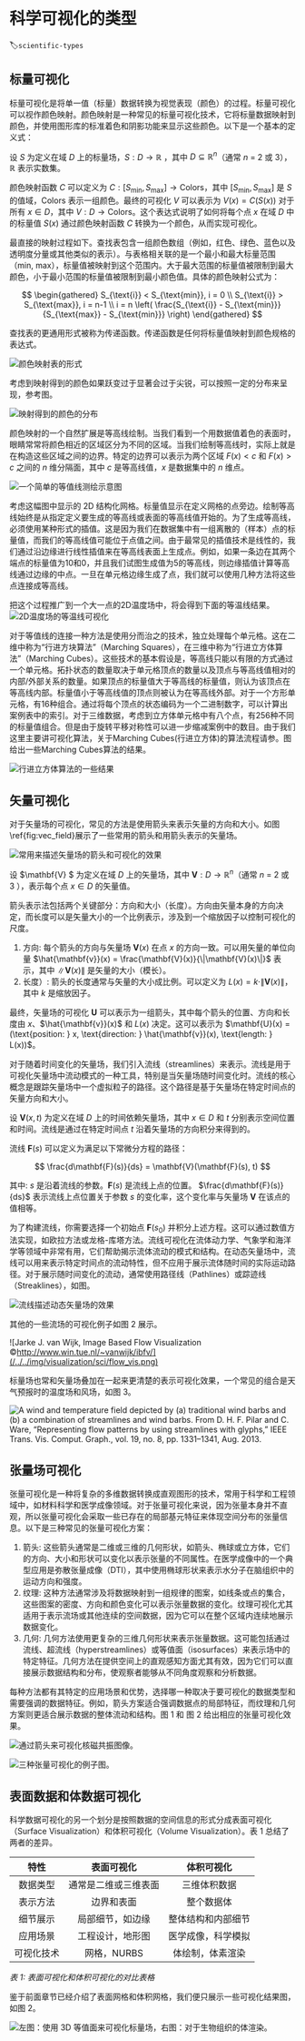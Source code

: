 # 科学可视化的类型
:label:`scientific-types`

## 标量可视化

标量可视化是将单一值（标量）数据转换为视觉表现（颜色）的过程。标量可视化可以视作颜色映射。颜色映射是一种常见的标量可视化技术，它将标量数据映射到颜色，并使用图形库的标准着色和阴影功能来显示这些颜色。以下是一个基本的定义式：

设 $S$ 为定义在域 $D$ 上的标量场，$S:D \rightarrow \mathbb{R}$ ，其中 $D\subseteq \mathbb{R}^n$（通常 $n$ = 2 或 3），$\mathbb{R}$ 表示实数集。

颜色映射函数 $C$ 可以定义为 $C: [S_{\text{min}}, S_{\text{max}}] \rightarrow \text{Colors}$，其中 $[S_{\text{min}}, S_{\text{max}}]$ 是 $S$ 的值域，$\text{Colors}$ 表示一组颜色。最终的可视化 $V$ 可以表示为 $V(x) = C(S(x))$ 对于所有 $x \in D$，其中 $V: D \rightarrow \text{Colors}$。这个表达式说明了如何将每个点 $x$ 在域 $D$ 中的标量值 $S(x)$ 通过颜色映射函数 $C$ 转换为一个颜色，从而实现可视化。

最直接的映射过程如下。查找表包含一组颜色数组（例如，红色、绿色、蓝色以及透明度分量或其他类似的表示）。与表格相关联的是一个最小和最大标量范围（min, max），标量值被映射到这个范围内。大于最大范围的标量值被限制到最大颜色，小于最小范围的标量值被限制到最小颜色值。具体的颜色映射公式为：

$$
\begin{gathered}
S_{\text{i}} < S_{\text{min}}, i = 0 \\
S_{\text{i}} > S_{\text{max}}, i = n-1 \\
i = n \left( \frac{S_{\text{i}} - S_{\text{min}}}{S_{\text{max}} - S_{\text{min}}} \right)
\end{gathered}
$$

查找表的更通用形式被称为传递函数。传递函数是任何将标量值映射到颜色规格的表达式。

![颜色映射表的形式](/../../img/visualization/sci/colormapping.png)


考虑到映射得到的颜色如果跃变过于显著会过于尖锐，可以按照一定的分布来呈现，参考图。

![映射得到的颜色的分布](/../../img/visualization/sci/rgb_color_mapping.png)


颜色映射的一个自然扩展是等高线绘制。当我们看到一个用数据值着色的表面时，眼睛常常将颜色相近的区域区分为不同的区域。当我们绘制等高线时，实际上就是在构造这些区域之间的边界。特定的边界可以表示为两个区域 $F(x) < c$ 和 $F(x) > c$ 之间的 $n$ 维分隔面，其中 $c$ 是等高线值，$x$ 是数据集中的 $n$ 维点。

![一个简单的等值线测绘示意图](/../../img/visualization/sci/isometric.png)


考虑这幅图中显示的 2D 结构化网格。标量值显示在定义网格的点旁边。绘制等高线始终是从指定定义要生成的等高线或表面的等高线值开始的。为了生成等高线，必须使用某种形式的插值。这是因为我们在数据集中有一组离散的（样本）点的标量值，而我们的等高线值可能位于点值之间。由于最常见的插值技术是线性的，我们通过沿边缘进行线性插值来在等高线表面上生成点。例如，如果一条边在其两个端点的标量值为10和0，并且我们试图生成值为5的等高线，则边缘插值计算等高线通过边缘的中点。一旦在单元格边缘生成了点，我们就可以使用几种方法将这些点连接成等高线。

把这个过程推广到一个大一点的2D温度场中，将会得到下面的等温线结果。
![2D温度场的等温线可视化](/../../img/visualization/sci/isometric.png)

对于等值线的连接一种方法是使用分而治之的技术，独立处理每个单元格。这在二维中称为“行进方块算法”（Marching Squares），在三维中称为“行进立方体算法”（Marching Cubes）。这些技术的基本假设是，等高线只能以有限的方式通过一个单元格。拓扑状态的数量取决于单元格顶点的数量以及顶点与等高线值相对的内部/外部关系的数量。如果顶点的标量值大于等高线的标量值，则认为该顶点在等高线内部。标量值小于等高线值的顶点则被认为在等高线外部。对于一个方形单元格，有16种组合。通过将每个顶点的状态编码为一个二进制数字，可以计算出案例表中的索引。对于三维数据，考虑到立方体单元格中有八个点，有256种不同的标量值组合。但是由于旋转平移对称性可以进一步缩减案例中的数目。由于我们这里主要讲可视化算法，关于Marching Cubes(行进立方体)的算法流程请参。图给出一些Marching Cubes算法的结果。

![行进立方体算法的一些结果](/../../img/visualization/sci/marching_cubes.png)

## 矢量可视化

对于矢量场的可视化，常见的方法是使用箭头来表示矢量的方向和大小。如图\ref{fig:vec_field}展示了一些常用的箭头和用箭头表示的矢量场。

![常用来描述矢量场的箭头和可视化的效果](/../../img/visualization/sci/glyphs_vec_field.png)

设 $\mathbf{V} $ 为定义在域 $D$ 上的矢量场，其中 $\mathbf{V}: D \rightarrow \mathbb{R}^n$（通常 $n$ = 2 或 3 ），表示每个点 $x \in D$ 的矢量值。

箭头表示法包括两个关键部分：方向和大小（长度）。方向由矢量本身的方向决定，而长度可以是矢量大小的一个比例表示，涉及到一个缩放因子以控制可视化的尺度。

1. 方向:
   每个箭头的方向与矢量场 $\mathbf{V}(x)$ 在点 $x$ 的方向一致。可以用矢量的单位向量 $\hat{\mathbf{v}}(x) = \frac{\mathbf{V}(x)}{\|\mathbf{V}(x)\|}$ 表示，其中 $\|\mathbf{V}(x)\|$ 是矢量的大小（模长）。
2. 长度）:
   箭头的长度通常与矢量的大小成比例。可以定义为 $L(x) = k \cdot \|\mathbf{V}(x)\|$，其中 $k$ 是缩放因子。

最终，矢量场的可视化 $\mathbf{U}$ 可以表示为一组箭头，其中每个箭头的位置、方向和长度由 $x$、$\hat{\mathbf{v}}(x)$ 和 $L(x)$ 决定。这可以表示为 $\mathbf{U}(x) = (\text{position: } x, \text{direction: } \hat{\mathbf{v}}(x), \text{length: } L(x))$。

对于随着时间变化的矢量场，我们引入流线（streamlines）来表示。流线是用于可视化矢量场中流动模式的一种工具，特别是当矢量场随时间变化时。流线的核心概念是跟踪矢量场中一个虚拟粒子的路径。这个路径是基于矢量场在特定时间点的矢量方向和大小。

设 $\mathbf{V}(x, t)$ 为定义在域 $D$ 上的时间依赖矢量场，其中 $x \in D$ 和 $t$ 分别表示空间位置和时间。流线是通过在特定时间点 $t$ 沿着矢量场的方向积分来得到的。

流线 $\mathbf{F}(s)$ 可以定义为满足以下常微分方程的路径：

$$
\frac{d\mathbf{F}(s)}{ds} = \mathbf{V}(\mathbf{F}(s), t)
$$

其中: $s$ 是沿着流线的参数。$\mathbf{F}(s)$ 是流线上点的位置。 $\frac{d\mathbf{F}(s)}{ds}$ 表示流线上点位置关于参数 $s$ 的变化率，这个变化率与矢量场 $\mathbf{V}$ 在该点的值相等。

为了构建流线，你需要选择一个初始点 $\mathbf{F}(s_0)$ 并积分上述方程。这可以通过数值方法实现，如欧拉方法或龙格-库塔方法。流线可视化在流体动力学、气象学和海洋学等领域中非常有用，它们帮助揭示流体流动的模式和结构。在动态矢量场中，流线可以用来表示特定时间点的流动特性，但不应用于展示流体随时间的实际运动路径。对于展示随时间变化的流动，通常使用路径线（Pathlines）或踪迹线（Streaklines），如图。

![流线描述动态矢量场的效果](/../../img/visualization/sci/steamlines.png)

其他的一些流场的可视化例子如图 2 展示。

![Jarke J. van Wijk, Image Based Flow Visualization ©http://www.win.tue.nl/~vanwijk/ibfv/](/../../img/visualization/sci/flow_vis.png)

标量场也常和矢量场叠加在一起来更清楚的表示可视化效果，一个常见的组合是天气预报时的温度场和风场，如图 3。

![A wind and temperature field depicted by (a) traditional wind barbs and (b) a combination of streamlines and wind barbs. From D. H. F. Pilar and C. Ware, “Representing flow patterns by using streamlines with glyphs,” IEEE Trans. Vis. Comput. Graph., vol. 19, no. 8, pp. 1331–1341, Aug. 2013.](/../../img/visualization/sci/scalar_and_vector.png)

## 张量场可视化

张量可视化是一种将复杂的多维数据转换成直观图形的技术，常用于科学和工程领域中，如材料科学和医学成像领域。对于张量可视化来说，因为张量本身并不直观，所以张量可视化会采取一些已存在的局部基元特征来体现空间分布的张量信息。以下是三种常见的张量可视化方案：

1. 箭头: 这些箭头通常是二维或三维的几何形状，如箭头、椭球或立方体，它们的方向、大小和形状可以变化以表示张量的不同属性。在医学成像中的一个典型应用是弥散张量成像（DTI），其中使用椭球形状来表示水分子在脑组织中的运动方向和强度。
2. 纹理: 这种方法通常涉及将数据映射到一组规律的图案，如线条或点的集合，这些图案的密度、方向和颜色变化可以表示张量数据的变化。纹理可视化尤其适用于表示流场或其他连续的空间数据，因为它可以在整个区域内连续地展示数据变化。
3. 几何: 几何方法使用更复杂的三维几何形状来表示张量数据。这可能包括通过流线、超流线（hyperstreamlines）或等值面（isosurfaces）来表示场中的特定特征。几何方法在提供空间上的直观感知方面尤其有效，因为它们可以直接展示数据结构和分布，使观察者能够从不同角度观察和分析数据。

每种方法都有其特定的应用场景和优势，选择哪一种取决于要可视化的数据类型和需要强调的数据特征。例如，箭头方案适合强调数据点的局部特征，而纹理和几何方案则更适合展示数据的整体流动和结构。图 1 和 图 2 给出相应的张量可视化效果。

![通过箭头来可视化核磁共振图像。](/../../img/visualization/sci/tensor1.png)


![三种张量可视化的例子图。](/../../img/visualization/sci/tensor_types.png)


## 表面数据和体数据可视化

科学数据可视化的另一个划分是按照数据的空间信息的形式分成表面可视化（Surface Visualization）和体积可视化（Volume Visualization）。表 1 总结了两者的差异。

| **特性**   | **表面可视化**         | **体积可视化**             |
|:------------:|:---------------------:|:-------------------------:|
| 数据类型   |   通常是二维或三维表面    | 三维体积数据               |
| 表示方法   |   边界和表面             | 整个数据体                 |
| 细节展示   |   局部细节，如边缘        | 整体结构和内部细节         |
| 应用场景   |   工程设计，地形图        | 医学成像，科学模拟         |
| 可视化技术 |   网格，NURBS            | 体绘制，体素渲染           |

*表 1: 表面可视化和体积可视化的对比表格*

鉴于前面章节已经介绍了表面网格和体积网格，我们便只展示一些可视化结果图，如图 2。

![左图：使用 3D 等值面来可视化标量场，右图：对于生物组织的体渲染。](/../../img/visualization/sci/surface_vs_volume.png)
